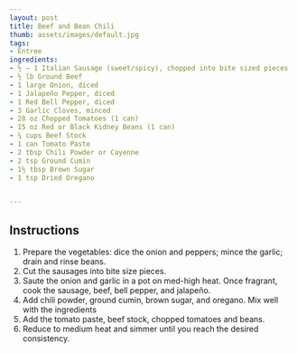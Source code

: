 ```yaml
---
layout: post
title: Beef and Bean Chili
thumb: assets/images/default.jpg
tags:
- Entree
ingredients:
- ½ – 1 Italian Sausage (sweet/spicy), chopped into bite sized pieces
- ½ lb Ground Beef
- 1 large Onion, diced
- 1 Jalapeño Pepper, diced
- 1 Red Bell Pepper, diced
- 3 Garlic Cloves, minced
- 28 oz Chopped Tomatoes (1 can)
- 15 oz Red or Black Kidney Beans (1 can)
- ¾ cups Beef Stock
- 1 can Tomato Paste
- 2 tbsp Chili Powder or Cayenne
- 2 tsp Ground Cumin
- 1½ tbsp Brown Sugar
- 1 tsp Dried Oregano


---
```


## Instructions
1. Prepare the vegetables: dice the onion and peppers; mince the garlic; drain and rinse beans.
2. Cut the sausages into bite size pieces.
3. Saute the onion and garlic in a pot on med-high heat. Once fragrant, cook the sausage, beef, bell pepper, and jalapeño.
4. Add chili powder, ground cumin, brown sugar, and oregano. Mix well with the ingredients
5. Add the tomato paste, beef stock, chopped tomatoes and beans.
6. Reduce to medium heat and simmer until you reach the desired consistency.
